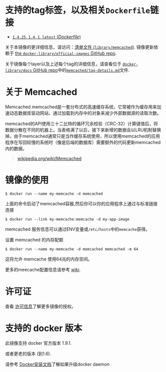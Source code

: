 # 支持的tag标签，以及相关`Dockerfile`链接

-	[`1.4.25`, `1.4`, `1`, `latest` (*Dockerfile*)](https://github.com/docker-library/memcached/blob/1944b045661a2fabcf2b9677f7edaa07e04f8d8d/Dockerfile)

关于本镜像的更详细信息，请访问：[清单文件 (`library/memcached`)](https://github.com/docker-library/official-images/blob/master/library/memcached). 镜像更新依赖于 [the `docker-library/official-images` GitHub repo](https://github.com/docker-library/official-images).

关于镜像每个layer以及上述每个tag的详细信息，请查看位于 [`docker-library/docs` GitHub repo](https://github.com/docker-library/docs)中的[`memcached/tag-details.md`](https://github.com/docker-library/docs/blob/master/memcached/tag-details.md)文件.

# 关于 Memcached

Memcached memcached是一套分布式的高速缓存系统，它常被作为缓存用来加速动态数据库驱动网站，通过加载到内存中的对象来减少外部数据源的读取次数。

memcached的API使用三十二比特的循环冗余校验（CRC-32）计算键值后，将数据分散在不同的机器上。当表格满了以后，接下来新增的数据会以LRU机制替换掉。由于memcached通常只是当作缓存系统使用，所以使用memcached的应用程序在写回较慢的系统时（像是后端的数据库）需要额外的代码更新memcached内的数据。

> [wikipedia.org/wiki/Memcached](https://en.wikipedia.org/wiki/Memcached)

# 镜像的使用

```console
$ docker run --name my-memcache -d memcached
```

上面的命令启动了memcached容器,然后你可以你的应用程序上通过与标准链接连接

```console
$ docker run --link my-memcache:memcache -d my-app-image
```

memcached 服务信息可以通过ENV变量或`/etc/hosts`中的`memcache`获得。

设置 memcached 的内存配额

```console
$ docker run --name my-memcache -d memcached memcached -m 64
```

这将允许 memcache 使用64兆的内存空间。

更多的meecache配置信息请参考 [wiki](https://code.google.com/p/memcached/wiki/NewStart).

# 许可证

查看 [许可信息](https://github.com/memcached/memcached/blob/master/LICENSE)了解更多镜像的授权。

# 支持的 docker 版本

此镜像支持 docker 官方版本 1.9.1.

或者更老的版本 (到1.6).

请参考 [Docker安装文档](https://docs.docker.com/installation/)了解如果升级docker daemon



